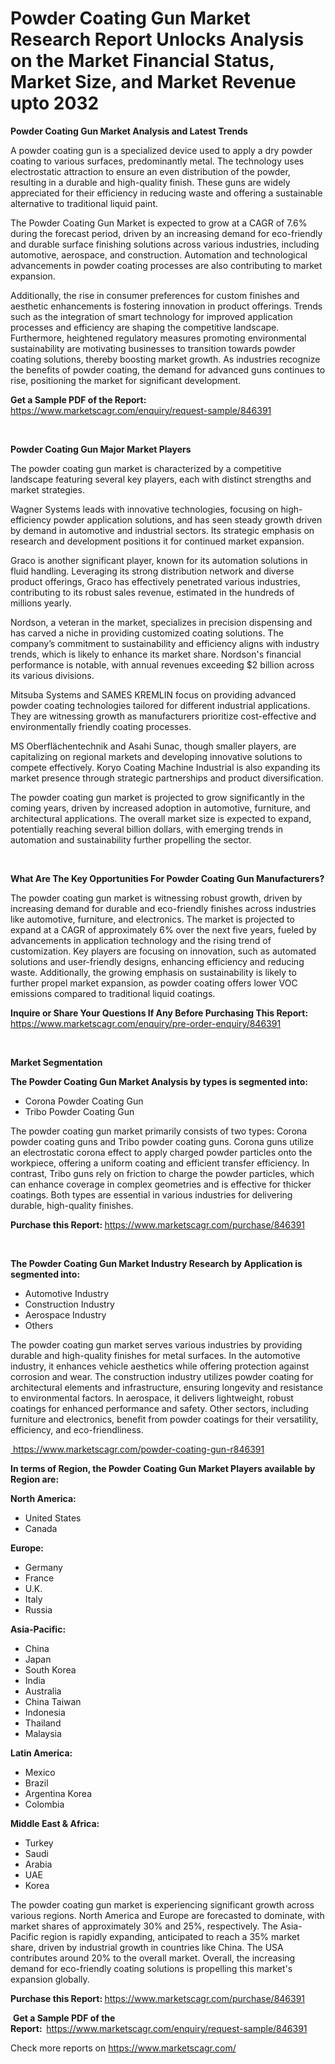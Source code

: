 <p><h1>Powder Coating Gun Market Research Report Unlocks Analysis on the Market Financial Status, Market Size, and Market Revenue upto 2032</h1></p><p><strong>Powder Coating Gun Market Analysis and Latest Trends</strong></p>
<p><p>A powder coating gun is a specialized device used to apply a dry powder coating to various surfaces, predominantly metal. The technology uses electrostatic attraction to ensure an even distribution of the powder, resulting in a durable and high-quality finish. These guns are widely appreciated for their efficiency in reducing waste and offering a sustainable alternative to traditional liquid paint.</p><p>The Powder Coating Gun Market is expected to grow at a CAGR of 7.6% during the forecast period, driven by an increasing demand for eco-friendly and durable surface finishing solutions across various industries, including automotive, aerospace, and construction. Automation and technological advancements in powder coating processes are also contributing to market expansion. </p><p>Additionally, the rise in consumer preferences for custom finishes and aesthetic enhancements is fostering innovation in product offerings. Trends such as the integration of smart technology for improved application processes and efficiency are shaping the competitive landscape. Furthermore, heightened regulatory measures promoting environmental sustainability are motivating businesses to transition towards powder coating solutions, thereby boosting market growth. As industries recognize the benefits of powder coating, the demand for advanced guns continues to rise, positioning the market for significant development.</p></p>
<p><strong>Get a Sample PDF of the Report:&nbsp;</strong> <a href="https://www.marketscagr.com/enquiry/request-sample/846391?utm_campaign=2770&utm_medium=2&utm_source=Github&utm_content=ia&utm_term=05032025&utm_id=powder-coating-gun">https://www.marketscagr.com/enquiry/request-sample/846391</a></p>
<p>&nbsp;</p>
<p><strong>Powder Coating Gun Major Market Players</strong></p>
<p><p>The powder coating gun market is characterized by a competitive landscape featuring several key players, each with distinct strengths and market strategies. </p><p>Wagner Systems leads with innovative technologies, focusing on high-efficiency powder application solutions, and has seen steady growth driven by demand in automotive and industrial sectors. Its strategic emphasis on research and development positions it for continued market expansion.</p><p>Graco is another significant player, known for its automation solutions in fluid handling. Leveraging its strong distribution network and diverse product offerings, Graco has effectively penetrated various industries, contributing to its robust sales revenue, estimated in the hundreds of millions yearly.</p><p>Nordson, a veteran in the market, specializes in precision dispensing and has carved a niche in providing customized coating solutions. The company’s commitment to sustainability and efficiency aligns with industry trends, which is likely to enhance its market share. Nordson's financial performance is notable, with annual revenues exceeding $2 billion across its various divisions.</p><p>Mitsuba Systems and SAMES KREMLIN focus on providing advanced powder coating technologies tailored for different industrial applications. They are witnessing growth as manufacturers prioritize cost-effective and environmentally friendly coating processes. </p><p>MS Oberflächentechnik and Asahi Sunac, though smaller players, are capitalizing on regional markets and developing innovative solutions to compete effectively. Koryo Coating Machine Industrial is also expanding its market presence through strategic partnerships and product diversification.</p><p>The powder coating gun market is projected to grow significantly in the coming years, driven by increased adoption in automotive, furniture, and architectural applications. The overall market size is expected to expand, potentially reaching several billion dollars, with emerging trends in automation and sustainability further propelling the sector.</p></p>
<p>&nbsp;</p>
<p><strong>What Are The Key Opportunities For Powder Coating Gun Manufacturers?</strong></p>
<p><p>The powder coating gun market is witnessing robust growth, driven by increasing demand for durable and eco-friendly finishes across industries like automotive, furniture, and electronics. The market is projected to expand at a CAGR of approximately 6% over the next five years, fueled by advancements in application technology and the rising trend of customization. Key players are focusing on innovation, such as automated solutions and user-friendly designs, enhancing efficiency and reducing waste. Additionally, the growing emphasis on sustainability is likely to further propel market expansion, as powder coating offers lower VOC emissions compared to traditional liquid coatings.</p></p>
<p><strong>Inquire or Share Your Questions If Any Before Purchasing This Report:</strong> <a href="https://www.marketscagr.com/enquiry/pre-order-enquiry/846391?utm_campaign=2770&utm_medium=2&utm_source=Github&utm_content=ia&utm_term=05032025&utm_id=powder-coating-gun">https://www.marketscagr.com/enquiry/pre-order-enquiry/846391</a></p>
<p>&nbsp;</p>
<p><strong>Market Segmentation</strong></p>
<p><strong>The Powder Coating Gun Market Analysis by types is segmented into:</strong></p>
<p><ul><li>Corona Powder Coating Gun</li><li>Tribo Powder Coating Gun</li></ul></p>
<p><p>The powder coating gun market primarily consists of two types: Corona powder coating guns and Tribo powder coating guns. Corona guns utilize an electrostatic corona effect to apply charged powder particles onto the workpiece, offering a uniform coating and efficient transfer efficiency. In contrast, Tribo guns rely on friction to charge the powder particles, which can enhance coverage in complex geometries and is effective for thicker coatings. Both types are essential in various industries for delivering durable, high-quality finishes.</p></p>
<p><strong>Purchase this Report:&nbsp;</strong><a href="https://www.marketscagr.com/purchase/846391?utm_campaign=2770&utm_medium=2&utm_source=Github&utm_content=ia&utm_term=05032025&utm_id=powder-coating-gun">https://www.marketscagr.com/purchase/846391</a></p>
<p>&nbsp;</p>
<p><strong>The Powder Coating Gun Market Industry Research by Application is segmented into:</strong></p>
<p><ul><li>Automotive Industry</li><li>Construction Industry</li><li>Aerospace Industry</li><li>Others</li></ul></p>
<p><p>The powder coating gun market serves various industries by providing durable and high-quality finishes for metal surfaces. In the automotive industry, it enhances vehicle aesthetics while offering protection against corrosion and wear. The construction industry utilizes powder coating for architectural elements and infrastructure, ensuring longevity and resistance to environmental factors. In aerospace, it delivers lightweight, robust coatings for enhanced performance and safety. Other sectors, including furniture and electronics, benefit from powder coatings for their versatility, efficiency, and eco-friendliness.</p></p>
<p><a href="https://www.marketscagr.com/powder-coating-gun-r846391?utm_campaign=2770&utm_medium=2&utm_source=Github&utm_content=ia&utm_term=05032025&utm_id=powder-coating-gun">&nbsp;https://www.marketscagr.com/powder-coating-gun-r846391</a></p>
<p><strong>In terms of Region, the Powder Coating Gun Market Players available by Region are:</strong></p>
<p>
    <p> <strong> North America: </strong>
        <ul>
            <li>United States</li>
            <li>Canada</li>
        </ul>
        </p> 
    <p> <strong> Europe: </strong>
        <ul>
            <li>Germany</li>
            <li>France</li>
            <li>U.K.</li>
            <li>Italy</li>
            <li>Russia</li>
        </ul>
        </p> 
    <p> <strong> Asia-Pacific: </strong>
        <ul>
            <li>China</li>
            <li>Japan</li>
            <li>South Korea</li>
            <li>India</li>
            <li>Australia</li>
            <li>China Taiwan</li>
            <li>Indonesia</li>
            <li>Thailand</li>
            <li>Malaysia</li>
        </ul>
        </p> 
    <p> <strong> Latin America: </strong>
        <ul>
            <li>Mexico</li>
            <li>Brazil</li>
            <li>Argentina Korea</li>
            <li>Colombia</li>
        </ul>
        </p> 
    <p> <strong> Middle East & Africa: </strong>
        <ul>
            <li>Turkey</li>
            <li>Saudi</li>
            <li>Arabia</li>
            <li>UAE</li>
            <li>Korea</li>
        </ul>
    </p>
    </p>
<p><p>The powder coating gun market is experiencing significant growth across various regions. North America and Europe are forecasted to dominate, with market shares of approximately 30% and 25%, respectively. The Asia-Pacific region is rapidly expanding, anticipated to reach a 35% market share, driven by industrial growth in countries like China. The USA contributes around 20% to the overall market. Overall, the increasing demand for eco-friendly coating solutions is propelling this market's expansion globally.</p></p>
<p><strong>Purchase this Report: </strong><a href="https://www.marketscagr.com/purchase/846391?utm_campaign=2770&utm_medium=2&utm_source=Github&utm_content=ia&utm_term=05032025&utm_id=powder-coating-gun">https://www.marketscagr.com/purchase/846391</a></p>
<p>&nbsp;<strong>Get a Sample PDF of the Report:&nbsp;&nbsp;</strong><a href="https://www.marketscagr.com/enquiry/request-sample/846391?utm_campaign=2770&utm_medium=2&utm_source=Github&utm_content=ia&utm_term=05032025&utm_id=powder-coating-gun">https://www.marketscagr.com/enquiry/request-sample/846391</a></p>
<p><strong></strong></p>
<p>Check more reports on <a href="https://www.marketscagr.com/?utm_campaign=2770&utm_medium=2&utm_source=Github&utm_content=ia&utm_term=05032025&utm_id=powder-coating-gun">https://www.marketscagr.com/</a></p>